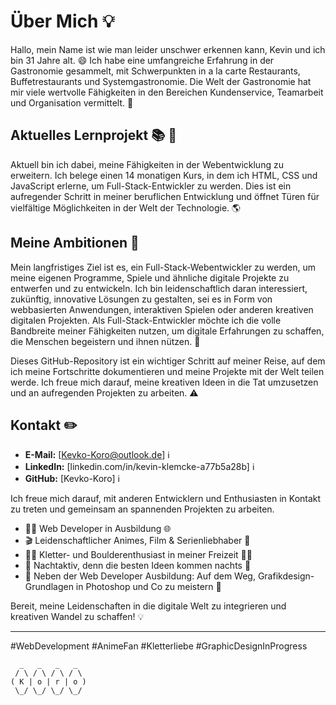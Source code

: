 # Über Mich :bulb:

Hallo, mein Name ist wie man leider unschwer erkennen kann, Kevin und ich bin 31 Jahre alt. :smile:
Ich habe eine umfangreiche Erfahrung in der Gastronomie gesammelt, mit Schwerpunkten in a la carte Restaurants, Buffetrestaurants und Systemgastronomie. Die Welt der Gastronomie hat mir viele wertvolle Fähigkeiten in den Bereichen Kundenservice, Teamarbeit und Organisation vermittelt. :rainbow:

## Aktuelles Lernprojekt :books: :date:

Aktuell bin ich dabei, meine Fähigkeiten in der Webentwicklung zu erweitern. Ich belege einen 14 monatigen Kurs, in dem ich HTML, CSS und JavaScript erlerne, um Full-Stack-Entwickler zu werden. Dies ist ein aufregender Schritt in meiner beruflichen Entwicklung und öffnet Türen für vielfältige Möglichkeiten in der Welt der Technologie. :earth_americas:



## Meine Ambitionen :rocket:

Mein langfristiges Ziel ist es, ein Full-Stack-Webentwickler zu werden, um meine eigenen Programme, Spiele und ähnliche digitale Projekte zu entwerfen und zu entwickeln. Ich bin leidenschaftlich daran interessiert, zukünftig, innovative Lösungen zu gestalten, sei es in Form von webbasierten Anwendungen, interaktiven Spielen oder anderen kreativen digitalen Projekten. Als Full-Stack-Entwickler möchte ich die volle Bandbreite meiner Fähigkeiten nutzen, um digitale Erfahrungen zu schaffen, die Menschen begeistern und ihnen nützen. :key:

Dieses GitHub-Repository ist ein wichtiger Schritt auf meiner Reise, auf dem ich meine Fortschritte dokumentieren und meine Projekte mit der Welt teilen werde. Ich freue mich darauf, meine kreativen Ideen in die Tat umzusetzen und an aufregenden Projekten zu arbeiten. :warning:

## Kontakt :pencil2:

- **E-Mail:** [Kevko-Koro@outlook.de] :information_source:
- **LinkedIn:** [linkedin.com/in/kevin-klemcke-a77b5a28b] :information_source:
- **GitHub:** [Kevko-Koro] :information_source:

Ich freue mich darauf, mit anderen Entwicklern und Enthusiasten in Kontakt zu treten und gemeinsam an spannenden Projekten zu arbeiten.

- 👨‍💻 Web Developer in Ausbildung 🌐
- 🎬 Leidenschaftlicher Animes, Film & Serienliebhaber 🍿
- 🧗‍♂️ Kletter- und Boulderenthusiast in meiner Freizeit 🧗‍♀️
- 🌙 Nachtaktiv, denn die besten Ideen kommen nachts 🌃
- 🎨 Neben der Web Developer Ausbildung: Auf dem Weg, Grafikdesign-Grundlagen in Photoshop und Co zu meistern 🎨

Bereit, meine Leidenschaften in die digitale Welt zu integrieren und kreativen Wandel zu schaffen! 💡 

---

#WebDevelopment #AnimeFan #Kletterliebe #GraphicDesignInProgress

      _   _   _   _ 
     / \ / \ / \ / \ 
    ( K | o | r | o )
     \_/ \_/ \_/ \_/ 
